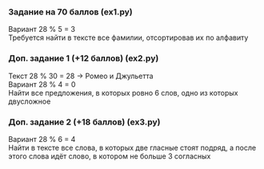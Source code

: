 ### Задание на 70 баллов (ex1.py)
Вариант 28 % 5 = 3<br>
Требуется найти в тексте все фамилии, отсортировав их по алфавиту

### Доп. задание 1 (+12 баллов) (ex2.py)
Текст 28 % 30 = 28 -> Ромео и Джульетта<br>
Вариант 28 % 4 = 0<br>
Найти все предложения, в которых ровно 6 слов, одно из которых двусложное

### Доп. задание 2 (+18 баллов) (ex3.py)
Вариант 28 % 6 = 4<br>
Найти в тексте все слова, в которых две гласные стоят подряд, а после этого слова идёт слово, в котором не больше 3 согласных
